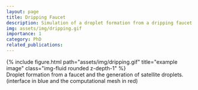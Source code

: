 ```yaml
---
layout: page
title: Dripping Faucet
description: Simulation of a droplet formation from a dripping faucet
img: assets/img/dripping.gif
importance: 1
category: PhD
related_publications: 
---
```


<div class="row justify-content-center">
    <div class="col-sm mt-3 mt-md-0">
        {% include figure.html path="assets/img/dripping.gif" title="example image" class="img-fluid rounded z-depth-1" %}
    </div>
</div>
<div class="caption">
Droplet formation from a faucet and the generation of satellite droplets. (interface in blue and the computational mesh in red)
</div>

